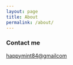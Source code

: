 ```yaml
---
layout: page
title: About
permalink: /about/
---
```


### Contact me

[happymint84@gmailcom](mailto:happymint84@gmail.com)
